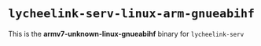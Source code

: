 # `lycheelink-serv-linux-arm-gnueabihf`

This is the **armv7-unknown-linux-gnueabihf** binary for `lycheelink-serv`
